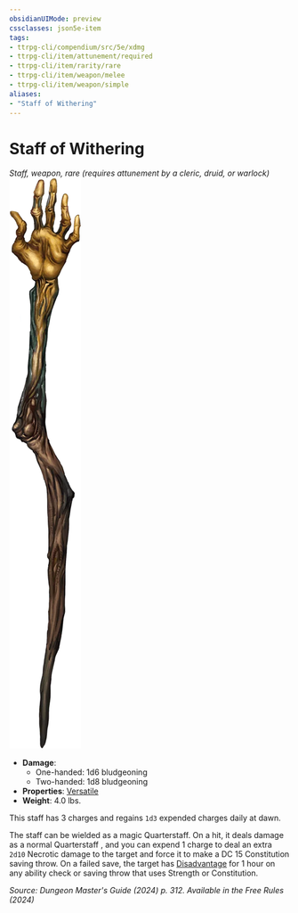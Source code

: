 ```yaml
---
obsidianUIMode: preview
cssclasses: json5e-item
tags:
- ttrpg-cli/compendium/src/5e/xdmg
- ttrpg-cli/item/attunement/required
- ttrpg-cli/item/rarity/rare
- ttrpg-cli/item/weapon/melee
- ttrpg-cli/item/weapon/simple
aliases: 
- "Staff of Withering"
---
```

# Staff of Withering
*Staff, weapon, rare (requires attunement by a cleric, druid, or warlock)*  
![](Misc%20Files/CLI/compendium/items/img/staff-of-withering.webp#right)

- **Damage**:
  - One-handed: 1d6 bludgeoning
  - Two-handed: 1d8 bludgeoning
- **Properties**: [Versatile](Misc%20Files/CLI/rules/item-properties.md#Versatile)
- **Weight**: 4.0 lbs.

This staff has 3 charges and regains `1d3` expended charges daily at dawn.

The staff can be wielded as a magic Quarterstaff. On a hit, it deals damage as a normal Quarterstaff , and you can expend 1 charge to deal an extra `2d10` Necrotic damage to the target and force it to make a DC 15 Constitution saving throw. On a failed save, the target has [Disadvantage](Misc%20Files/CLI/rules/variant-rules/disadvantage-xphb.md) for 1 hour on any ability check or saving throw that uses Strength or Constitution.

*Source: Dungeon Master's Guide (2024) p. 312. Available in the Free Rules (2024)*
